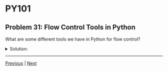 # PY101
## Problem 31: Flow Control Tools in Python

What are some different tools we have in Python for flow control?

<details>
<summary>Solution:</summary>

- `if`, `elif`, `else` statements: For conditional execution.
- `for` and `while` loops: For repeated execution of a block of code.
- `break` and `continue` statements: For controlling the flow within loops.
- `try`, `except`, `finally` blocks: For handling exceptions and managing error control.

</details>

---

[Previous](030.md) | [Next](032.md)

